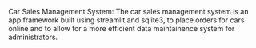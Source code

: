 Car Sales Management System:
The car sales management system is an app framework built using streamlit and sqlite3, to place orders for cars online and to allow for a more efficient data maintainence system for administrators.
